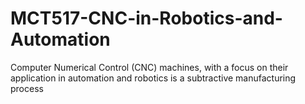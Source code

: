 # MCT517-CNC-in-Robotics-and-Automation
Computer Numerical Control (CNC) machines, with a focus on their application in automation and robotics is a subtractive manufacturing process
